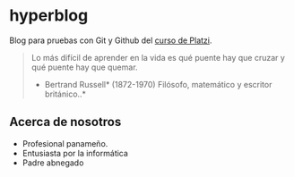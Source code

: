 # hyperblog
Blog para pruebas con Git y Github del [curso de Platzi](https://platzi.com/clases/git-github/ "curso de Platzi"). 

> Lo más difícil de aprender en la vida es qué puente hay que cruzar y qué puente hay que quemar.
> - Bertrand Russell* (1872-1970) Filósofo, matemático y escritor británico..*

## Acerca de nosotros
* Profesional panameño.
* Entusiasta por la informática
* Padre abnegado